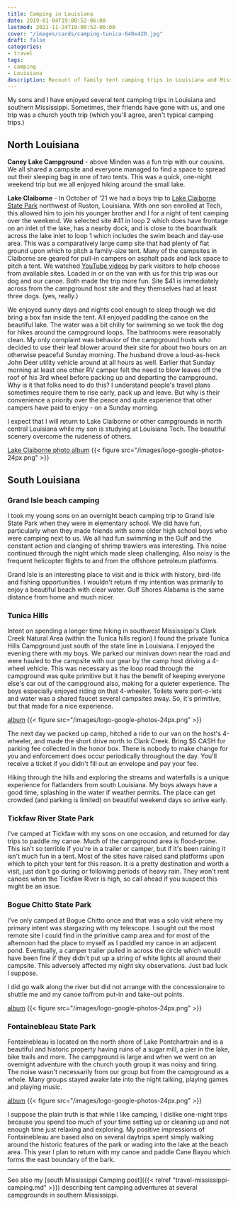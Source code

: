 ```yaml
---
title: Camping in Louisiana
date: 2019-01-04T19:00:52-06:00
lastmod: 2021-11-24T19:00:52-06:00
cover: "/images/cards/camping-tunica-640x420.jpg"
draft: false
categories:
- travel
tags:
- camping
- Louisiana
description: Recount of family tent camping trips in Louisiana and Mississippi.
---
```

My sons and I have enjoyed several tent camping trips in Louisiana and southern Mississippi. Sometimes, their friends have gone with us, and one trip was a church youth trip (which you'll agree, aren't typical camping trips.)

## North Louisiana
**Caney Lake Campground** - above Minden was a fun trip with our cousins. We all shared a campsite and everyone managed to find a space to spread out their sleeping bag in one of two tents. This was a quick, one-night weekend trip but we all enjoyed hiking around the small lake.


**Lake Claiborne** - In October of '21 we had a boys trip to [Lake Claiborne State Park](https://www.lastateparks.com/parks-preserves/lake-claiborne-state-park) northwest of Ruston, Louisiana. With one son enrolled at Tech, this allowed him to join his younger brother and I for a night of tent camping over the weekend. We selected site #41 in loop 2 which does have frontage on an inlet of the lake, has a nearby dock, and is close to the boardwalk across the lake inlet to loop 1 which includes the swim beach and day-use area. This was a comparatively large camp site that had plenty of flat ground upon which to pitch a family-size tent. Many of the campsites in Claiborne are geared for pull-in campers on asphalt pads and lack space to pitch a tent. We watched [YouTube videos](https://www.youtube.com/watch?v=kZTME9bgC8Y) by park visitors to help choose from available sites. Loaded in or on the van with us for this trip was our dog and our canoe. Both made the trip more fun. Site $41 is immediately across from the campground host site and they themselves had at least three dogs. (yes, really.) 

We enjoyed sunny days and nights cool enough to sleep though we did bring a box fan inside the tent. All enjoyed paddling the canoe on the beautiful lake. The water was a bit chilly for swimming so we took the dog for hikes around the campground loops. The bathrooms were reasonably clean. My only complaint was behavior of the campground hosts who decided to use their leaf blower around their site for about two hours on an otherwise peaceful Sunday morning. The husband drove a loud-as-heck John Deer utility vehicle around at all hours as well. Earlier that Sunday morning at least one other RV camper felt the need to blow leaves off the roof of his 3rd wheel before packing up and departing the campground. Why is it that folks need to do this? I understand people's travel plans sometimes require them to rise early, pack up and leave. But why is their convenience a priority over the peace and quite experience that other campers have paid to enjoy - on a Sunday morning. 

I expect that I will return to Lake Claiborne or other campgrounds in north central Louisiana while my son is studying at Louisiana Tech. The beautiful scenery overcome the rudeness of others.

[Lake Claiborne photo album](https://photos.app.goo.gl/TPcizjAgMzdnMZ8m7) {{< figure src="/images/logo-google-photos-24px.png" >}}


## South Louisiana

### Grand Isle beach camping
I took my young sons on an overnight beach camping trip to Grand Isle State Park when they were in elementary school. We did have fun, particularly when they made friends with some older high school boys who were camping next to us. We all had fun swimming in the Gulf and the constant action and clanging of shrimp trawlers was interesting. This noise continued through the night which made sleep challenging. Also noisy is the frequent helicopter flights to and from the offshore petroleum platforms. 

Grand Isle is an interesting place to visit and is thick with history,  bird-life and fishing opportunities. I wouldn't return if my intention was primarily to enjoy a beautiful beach with clear water. Gulf Shores Alabama is the same distance from home and much nicer.


### Tunica Hills 
Intent on spending a longer time hiking in southwest Mississippi's Clark Creek Natural Area (within the Tunica hills region) I found the private Tunica Hills Campground just south of the state line in Louisiana. I enjoyed the evening there with my boys. We parked our minivan down near the road and were hauled to the campsite with our gear by the camp host driving a 4-wheel vehicle. This was necessary as the loop road through the campground was quite primitive but it has the benefit of keeping everyone else's car out of the campground also, making for a quieter experience. The boys especially enjoyed riding on that 4-wheeler. Toilets were port-o-lets and water was a shared faucet several campsites away. So, it's primitive, but that made for a nice experience.

[album](https://goo.gl/photos/7din8ZXErCcsUAz2A) {{< figure src="/images/logo-google-photos-24px.png" >}}

The next day we packed up camp, hitched a ride to our van on the host's 4-wheeler, and made the short drive north to Clark Creek. Bring $5 CASH for parking fee collected in the honor box. There is nobody to make change for you and enforcement does occur periodically throughout the day. You'll receive a ticket if you didn't fill out an envelope and pay your fee.

Hiking through the hills and exploring the streams and waterfalls is a unique experience for flatlanders from south Louisiana. My boys always have a good time, splashing in the water if weather permits. The place can get crowded (and parking is limited) on beautiful weekend days so arrive early.


### Tickfaw River State Park
I've camped at Tickfaw with my sons on one occasion, and returned for day trips to paddle my canoe. Much of the campground area is flood-prone. This isn't so terrible if you're in a trailer or camper, but if it's been raining it isn't much fun in a tent. Most of the sites have raised sand platforms upon which to pitch your tent for this reason. It is a pretty destination and worth a visit, just don't go during or following periods of heavy rain. They won't rent canoes when the Tickfaw River is high, so call ahead if you suspect this might be an issue.


### Bogue Chitto State Park

I've only camped at Bogue Chitto once and that was a solo visit where my primary intent was stargazing with my telescope. I sought out the most remote site I could find in the primitive camp area and for most of the afternoon had the place to myself as I paddled my canoe in an adjacent pond. Eventually, a camper trailer pulled in across the circle which would have been fine if they didn't put up a string of white lights all around their campsite. This adversely affected my night sky observations. Just bad luck I suppose.

I did go walk along the river but did not arrange with the concessionaire to shuttle me and my canoe to/from put-in and take-out points. 

[album](https://goo.gl/photos/o9AAQVH4j1M9MHqa7) {{< figure src="/images/logo-google-photos-24px.png" >}}

### Fontainebleau State Park
Fontainebleau is located on the north shore of Lake Pontchartrain and is a beautiful and historic property having ruins of a sugar mill, a pier in the lake, bike trails and more. The campground is large and when we went on an overnight adventure with the church youth group it was noisy and tiring. The noise wasn't necessarily from our group but from the campground as a whole. Many groups stayed awake late into the night talking, playing games and playing music. 

[album](https://goo.gl/photos/HXVcALFB816nqGzZ7) {{< figure src="/images/logo-google-photos-24px.png" >}}

I suppose the plain truth is that while I like camping, I dislike one-night trips because you spend too much of your time setting up or cleaning up and not enough time just relaxing and exploring. My positive impressions of Fontainebleau are based also on several daytrips spent simply walking around the historic features of the park or wading into the lake at the beach area. This year I plan to return with my canoe and paddle Cane Bayou which forms the east boundary of the bark.

---

See also my [south Mississippi Camping post]({{< relref "travel-mississippi-camping.md" >}}) describing tent camping adventures at several campgrounds in southern Mississippi.
